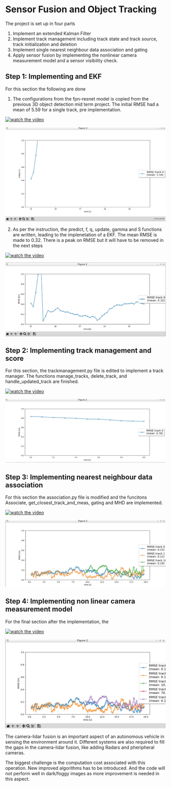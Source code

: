 # Sensor Fusion and Object Tracking

The project is set up in four parts
1. Implement an extended Kalman Filter
2. Implement track management including track state and track source, track initialization and deletion
3. Implement single nearest neighbour data association and gating
4. Apply sensor fusion by implementing the nonlinear camera measurement model and a sensor visibility check.

## Step 1: Implementing and EKF
For this section the following are done
1. The configurations from the fpn-resnet model is copied from the previous 3D object detection mid term project. The initial RMSE had a mean of 5.59 for a single track, pre implementation.

[![watch the video](https://img.youtube.com/vi/NlHvcc2k2Go/hqdefault.jpg)](https://youtu.be/NlHvcc2k2Go)

![alt text](./img/01_ModelLoad.png)

2. As per the instruction, the predict, f, q, update, gamma and S functions are written, leading to the implenetation of a EKF. The mean RMSE is made to 0.32. There is a peak on RMSE but it will have to be removed in the next steps

[![watch the video](https://img.youtube.com/vi/yD5D727XTQg/hqdefault.jpg)](https://youtu.be/yD5D727XTQg)

![alt text](./img/02_EKF.png)

## Step 2: Implementing track management and score
For this section, the trackmanagement.py file is edited to implement a track manager. The functions manage_tracks, delete_track, and handle_updated_track are finished.

[![watch the video](https://img.youtube.com/vi/xxxxx/hqdefault.jpg)]()

![alt text](./img/03_TrackManagement.png)

## Step 3: Implementing nearest neighbour data association
For this section the association.py file is modified and the funcitons Associate, get_closest_track_and_meas, gating and MHD are implemented.

[![watch the video](https://img.youtube.com/vi/xxxxx/hqdefault.jpg)]()

![alt text](./img/04_association.png)

## Step 4: Implementing non linear camera measurement model
For the final section after the implementation, the 




[![watch the video](https://img.youtube.com/vi/iNKQFVtrr18/hqdefault.jpg)](https://youtu.be/iNKQFVtrr18)

![alt text](./img/Graph.png)

The camera-lidar fusion is an important aspect of an autonomous vehicle in sensing the environment around it. Different systems are also required to fill the gaps in the camera-lidar fusion, like adding Radars and pheripheral cameras.

The biggest challenge is the computation cost associated with this operation. New improved algorithms has to be introduced. And the code will not perform well in dark/foggy images as more improvement is needed in this aspect.

